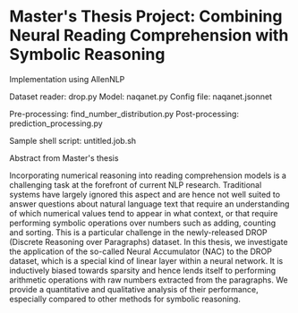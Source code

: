 # Master's Thesis Project: Combining Neural Reading Comprehension with Symbolic Reasoning

Implementation using AllenNLP

Dataset reader: drop.py
Model: naqanet.py
Config file: naqanet.jsonnet

Pre-processing: find_number_distribution.py
Post-processing: prediction_processing.py

Sample shell script: untitled.job.sh

Abstract from Master's thesis

Incorporating numerical reasoning into reading comprehension models is a challenging task at the forefront of current NLP research. Traditional systems have largely ignored this aspect and are hence not well suited to answer questions about natural language text that require an understanding of which numerical values tend to appear in what context, or that require performing symbolic operations over numbers such as adding, counting and sorting. This is a particular challenge in the newly-released DROP (Discrete Reasoning over Paragraphs) dataset. In this thesis, we investigate the application of the so-called Neural Accumulator (NAC) to the DROP dataset, which is a special kind of linear layer within a neural network. It is inductively biased towards sparsity and hence lends itself to performing arithmetic operations with raw numbers extracted from the paragraphs. We provide a quantitative and qualitative analysis of their performance, especially compared to other methods for symbolic reasoning.


